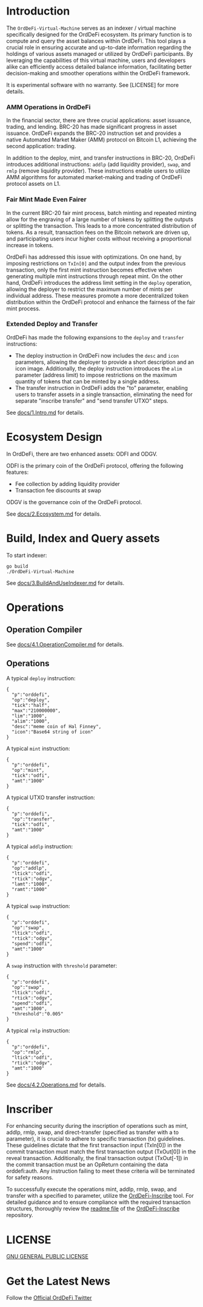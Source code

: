 # Introduction

The `OrdDeFi-Virtual-Machine` serves as an indexer / virtual machine specifically designed for the OrdDeFi ecosystem. Its primary function is to compute and query the asset balances within OrdDeFi. This tool plays a crucial role in ensuring accurate and up-to-date information regarding the holdings of various assets managed or utilized by OrdDeFi participants. By leveraging the capabilities of this virtual machine, users and developers alike can efficiently access detailed balance information, facilitating better decision-making and smoother operations within the OrdDeFi framework.  

It is experimental software with no warranty. See [LICENSE] for more details.  

### AMM Operations in OrdDeFi

In the financial sector, there are three crucial applications: asset issuance, trading, and lending. BRC-20 has made significant progress in asset issuance. OrdDeFi expands the BRC-20 instruction set and provides a native Automated Market Maker (AMM) protocol on Bitcoin L1, achieving the second application: trading.  

In addition to the deploy, mint, and transfer instructions in BRC-20, OrdDeFi introduces additional instructions: `addlp` (add liquidity provider), `swap`, and `rmlp` (remove liquidity provider). These instructions enable users to utilize AMM algorithms for automated market-making and trading of OrdDeFi protocol assets on L1.

### Fair Mint Made Even Fairer

In the current BRC-20 fair mint process, batch minting and repeated minting allow for the engraving of a large number of tokens by splitting the outputs or splitting the transaction. This leads to a more concentrated distribution of tokens. As a result, transaction fees on the Bitcoin network are driven up, and participating users incur higher costs without receiving a proportional increase in tokens.

OrdDeFi has addressed this issue with optimizations. On one hand, by imposing restrictions on `TxIn[0]` and the output index from the previous transaction, only the first mint instruction becomes effective when generating multiple mint instructions through repeat mint. On the other hand, OrdDeFi introduces the address limit setting in the `deploy` operation, allowing the deployer to restrict the maximum number of mints per individual address. These measures promote a more decentralized token distribution within the OrdDeFi protocol and enhance the fairness of the fair mint process.

### Extended Deploy and Transfer
OrdDeFi has made the following expansions to the `deploy` and `transfer` instructions:

* The deploy instruction in OrdDeFi now includes the `desc` and `icon` parameters, allowing the deployer to provide a short description and an icon image. Additionally, the deploy instruction introduces the `alim` parameter (address limit) to impose restrictions on the maximum quantity of tokens that can be minted by a single address.
* The transfer instruction in OrdDeFi adds the "to" parameter, enabling users to transfer assets in a single transaction, eliminating the need for separate "inscribe transfer" and "send transfer UTXO" steps. 

See [docs/1.Intro.md](https://github.com/OrdDefi/OrdDefi-Virtual-Machine/blob/main/docs/1.Intro.md) for details.

# Ecosystem Design

In OrdDeFi, there are two enhanced assets: ODFI and ODGV.  

ODFI is the primary coin of the OrdDeFi protocol, offering the following features:

* Fee collection by adding liquidity provider
* Transaction fee discounts at swap

ODGV is the governance coin of the OrdDeFi protocol.

See [docs/2.Ecosystem.md](https://github.com/OrdDefi/OrdDefi-Virtual-Machine/blob/main/docs/2.Ecosystem.md) for details.

# Build, Index and Query assets

To start indexer:  

```
go build
./OrdDeFi-Virtual-Machine
```

See [docs/3.BuildAndUseIndexer.md](https://github.com/OrdDefi/OrdDefi-Virtual-Machine/blob/main/docs/3.BuildAndUseIndexer.md) for details.

# Operations

## Operation Compiler

See [docs/4.1.OperationCompiler.md](https://github.com/OrdDefi/OrdDefi-Virtual-Machine/blob/main/docs/4.1.OperationCompiler.md) for details.

## Operations

A typical `deploy` instruction:

```
{
  "p":"orddefi",
  "op":"deploy",
  "tick":"half",
  "max":"210000000",
  "lim":"1000",
  "alim":"1000",
  "desc":"meme coin of Hal Finney",
  "icon":"Base64 string of icon"
}
```

A typical `mint` instruction:

```
{
  "p":"orddefi",
  "op":"mint",
  "tick":"odfi",
  "amt":"1000"
}
```

A typical UTXO transfer instruction:

```
{
  "p":"orddefi",
  "op":"transfer",
  "tick":"odfi",
  "amt":"1000"
}
```

A typical `addlp` instruction:

```
{
  "p":"orddefi",
  "op":"addlp",
  "ltick":"odfi",
  "rtick":"odgv",
  "lamt":"1000",
  "ramt":"1000"
}
```

A typical `swap` instruction:

```
{
  "p":"orddefi",
  "op":"swap",
  "ltick":"odfi",
  "rtick":"odgv",
  "spend":"odfi",
  "amt":"1000"
}
```

A `swap` instruction with `threshold` parameter:

```
{
  "p":"orddefi",
  "op":"swap",
  "ltick":"odfi",
  "rtick":"odgv",
  "spend":"odfi",
  "amt":"1000",
  "threshold":"0.005"
}
```

A typical `rmlp` instruction:

```
{
  "p":"orddefi",
  "op":"rmlp",
  "ltick":"odfi",
  "rtick":"odgv",
  "amt":"1000"
}
```

See [docs/4.2.Operations.md](https://github.com/OrdDefi/OrdDefi-Virtual-Machine/blob/main/docs/4.2.Operations.md) for details.

# Inscriber

For enhancing security during the inscription of operations such as mint, addlp, rmlp, swap, and direct-transfer (specified as transfer with a to parameter), it is crucial to adhere to specific transaction (tx) guidelines. These guidelines dictate that the first transaction input (TxIn[0]) in the commit transaction must match the first transaction output (TxOut[0]) in the reveal transaction. Additionally, the final transaction output (TxOut[-1]) in the commit transaction must be an OpReturn containing the data orddefi:auth. Any instruction failing to meet these criteria will be terminated for safety reasons.

To successfully execute the operations mint, addlp, rmlp, swap, and transfer with a specified to parameter, utilize the [OrdDeFi-Inscribe](https://github.com/OrdDeFi/OrdDeFi-Inscribe) tool. For detailed guidance and to ensure compliance with the required transaction structures, thoroughly review the [readme file](https://github.com/OrdDeFi/OrdDeFi-Inscribe/blob/main/README.md) of the [OrdDeFi-Inscribe](https://github.com/OrdDeFi/OrdDeFi-Inscribe) repository.

# LICENSE

[GNU GENERAL PUBLIC LICENSE](https://github.com/OrdDefi/OrdDefi-Virtual-Machine/blob/main/LICENSE)

# Get the Latest News

Follow the [Official OrdDeFi Twitter](https://twitter.com/OrdDeFi)